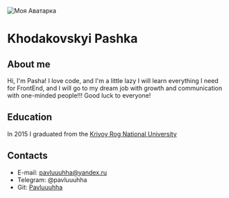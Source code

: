 ![Моя Аватарка](https://scontent-arn2-1.xx.fbcdn.net/v/t1.6435-9/45347565_2118056248251802_5205772753872879616_n.jpg?_nc_cat=111&ccb=1-5&_nc_sid=09cbfe&_nc_ohc=IHRssCFJmtkAX84rOA1&_nc_ht=scontent-arn2-1.xx&oh=00_AT_pqlvu4XQSnbqEYJiP5fXvafHB5FVjVcvdFuIiN-aUig&oe=61F231CF)

# Khodakovskyi Pashka

## About me

Hi, I'm Pasha! I love code, and I'm a little lazy I will learn everything I need
for FrontEnd, and I will go to my dream job with growth and communication with
one-minded people!!! Good luck to everyone!

## Education

In 2015 I graduated from the
[Krivoy Rog National University](http://www.knu.edu.ua/)

## Contacts

- E-mail: pavluuuhha@yandex.ru
- Telegram: @pavluuuhha
- Git: [Pavluuuhha](https://github.com/Pavluuuhha)
